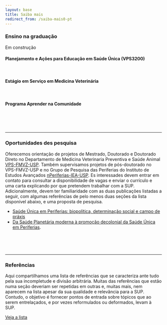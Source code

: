 ```yaml
---
layout: base
title: Saiba mais
redirect_from: /saiba-mais0-pt
---
```


### Ensino na graduação

Em construção

#### Planejamento e Ações para Educação em Saúde Única (VPS3200)

<br>

#### Estágio em Serviço em Medicina Veterinária

<br>

#### Programa Aprender na Comunidade

<br>
<br>
<br>

---

### Oportunidades des pesquisa

Oferecemos orientação de projetos de Mestrado, Doutorado e Doutorado Direto no Departamento de Medicina Veterinaria Preventiva e Saúde Animal [VPS-FMVZ-USP](http://vps2.fmvz.usp.br/). Também supervisamos projetos de pós-doutorado no VPS-FMVZ-USP e no Grupo de Pesquisa das Periferias do Instituto de Estudos Avançados [nPeriferias-IEA-USP](http://www.iea.usp.br/pesquisa/grupos-pesquisa/nperiferias). Es interessades devem entrar em contato para consultar a disponibilidade de vagas e enviar o currículo e uma carta explicando por que pretendem trabalhar com a SUP. Adicionalmente, devem ter familiaridade com as duas publicações listadas a seguir, com algumas referências de pelo menos duas seções da lista disponível abaixo, e uma proposta de pesquisa.

* [Saúde Única em Periferias: biopolítica, determinação social e campo de práxis](./publicacoes-{{page.lang}})
* [Da Saúde Planetária moderna à promoção decolonial da Saúde Única em Periferias](./publicacoes-{{page.lang}}).

<br>
<br>
<br>

---

### Referências

Aqui compartilhamos uma lista de referências que se caracteriza ante tudo pela sua incompletude e divisão arbitrária. Muitas das referências que estão numa seção deveriam ser repetidas em outras e, muitas mais, nem aparecem na lista apesar da sua qualidade e relevância para a SUP. Contudo, o objetivo é fornecer pontos de entrada sobre tópicos que ao serem entrelaçados, e por vezes reformulados ou deformados, levam à SUP. 

[Veja a lista](./saiba-mais-referencias-{{page.lang}})

